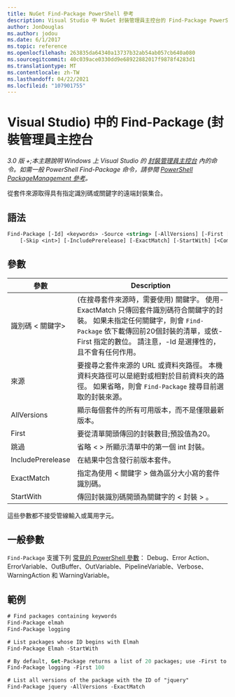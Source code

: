 ```yaml
---
title: NuGet Find-Package PowerShell 參考
description: Visual Studio 中 NuGet 封裝管理員主控台的 Find-Package PowerShell 命令參考。
author: JonDouglas
ms.author: jodou
ms.date: 6/1/2017
ms.topic: reference
ms.openlocfilehash: 263835da64340a13737b32ab54ab057cb640a080
ms.sourcegitcommit: 40c039ace0330dd9e68922882017f9878f4283d1
ms.translationtype: MT
ms.contentlocale: zh-TW
ms.lasthandoff: 04/22/2021
ms.locfileid: "107901755"
---
```

# <a name="find-package-package-manager-console-in-visual-studio"></a>Visual Studio) 中的 Find-Package (封裝管理員主控台

*3.0 版 +;本主題說明 Windows 上 Visual Studio 的 [封裝管理員主控台](../../consume-packages/install-use-packages-powershell.md) 內的命令。如需一般 PowerShell Find-Package 命令，請參閱 [PowerShell PackageManagement 參考](/powershell/module/packagemanagement)。*

從套件來源取得具有指定識別碼或關鍵字的遠端封裝集合。

## <a name="syntax"></a>語法

```ps
Find-Package [-Id] <keywords> -Source <string> [-AllVersions] [-First [<int>]]
    [-Skip <int>] [-IncludePrerelease] [-ExactMatch] [-StartWith] [<CommonParameters>]
```

## <a name="parameters"></a>參數

| 參數 | Description |
| --- | --- |
| 識別碼 &lt; 關鍵字&gt; |  (在搜尋套件來源時，需要使用) 關鍵字。 使用-ExactMatch 只傳回套件識別碼符合關鍵字的封裝。 如果未指定任何關鍵字，則會 `Find-Package` 依下載傳回前20個封裝的清單，或依-First 指定的數位。 請注意，-Id 是選擇性的，且不會有任何作用。 |
| 來源 | 要搜尋之套件來源的 URL 或資料夾路徑。 本機資料夾路徑可以是絕對或相對於目前資料夾的路徑。 如果省略，則會 `Find-Package` 搜尋目前選取的封裝來源。 |
| AllVersions | 顯示每個套件的所有可用版本，而不是僅限最新版本。 |
| First | 要從清單開頭傳回的封裝數目;預設值為20。 |
| 跳過 | 省略 &lt; &gt; 所顯示清單中的第一個 int 封裝。  |
| IncludePrerelease | 在結果中包含發行前版本套件。 |
| ExactMatch | 指定為使用 &lt; 關鍵字 &gt; 做為區分大小寫的套件識別碼。 |
| StartWith | 傳回封裝識別碼開頭為關鍵字的 &lt; 封裝 &gt; 。 |

這些參數都不接受管線輸入或萬用字元。

## <a name="common-parameters"></a>一般參數

`Find-Package` 支援下列 [常見的 PowerShell 參數](/powershell/module/microsoft.powershell.core/about/about_commonparameters)： Debug、Error Action、ErrorVariable、OutBuffer、OutVariable、PipelineVariable、Verbose、WarningAction 和 WarningVariable。

## <a name="examples"></a>範例

```ps
# Find packages containing keywords
Find-Package elmah
Find-Package logging

# List packages whose ID begins with Elmah
Find-Package Elmah -StartWith

# By default, Get-Package returns a list of 20 packages; use -First to show more
Find-Package logging -First 100

# List all versions of the package with the ID of "jquery"
Find-Package jquery -AllVersions -ExactMatch
```